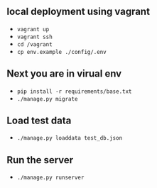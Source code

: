## local deployment using vagrant
* ``vagrant up``
* ``vagrant ssh``
* ``cd /vagrant``
* ``cp env.example ./config/.env``
## Next you are in virual env
* ``pip install -r requirements/base.txt``
* ``./manage.py migrate``
## Load test data
* ``./manage.py loaddata test_db.json``
## Run the server
* ``./manage.py runserver``